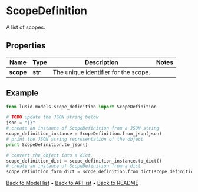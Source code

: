 # ScopeDefinition

A list of scopes.

## Properties
Name | Type | Description | Notes
------------ | ------------- | ------------- | -------------
**scope** | **str** | The unique identifier for the scope. | 

## Example

```python
from lusid.models.scope_definition import ScopeDefinition

# TODO update the JSON string below
json = "{}"
# create an instance of ScopeDefinition from a JSON string
scope_definition_instance = ScopeDefinition.from_json(json)
# print the JSON string representation of the object
print ScopeDefinition.to_json()

# convert the object into a dict
scope_definition_dict = scope_definition_instance.to_dict()
# create an instance of ScopeDefinition from a dict
scope_definition_form_dict = scope_definition.from_dict(scope_definition_dict)
```
[Back to Model list](../README.md#documentation-for-models) &#8226; [Back to API list](../README.md#documentation-for-api-endpoints) &#8226; [Back to README](../README.md)


